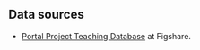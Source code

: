 ## Data sources

* [Portal Project Teaching Database](http://figshare.com/articles/Portal_Project_Teaching_Database/1314459) 
at Figshare.

